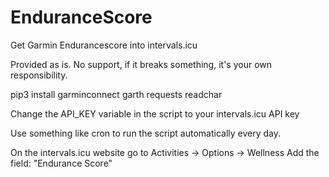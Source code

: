 # EnduranceScore
Get Garmin Endurancescore into intervals.icu

Provided as is. No support, if it breaks something, it's your own responsibility.

pip3 install garminconnect garth requests readchar

Change the API_KEY variable in the script to your intervals.icu API key

Use something like cron to run the script automatically every day.

On the intervals.icu website go to Activities -> Options -> Wellness
Add the field: "Endurance Score"
